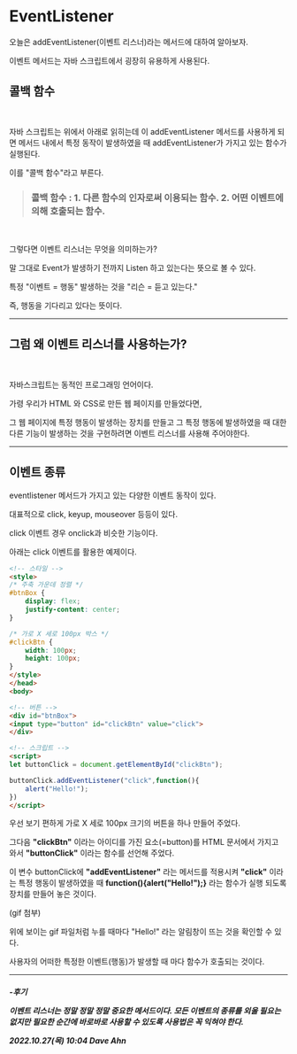 # EventListener

오늘은 addEventListener(이벤트 리스너)라는 메서드에 대하여 알아보자.

이벤트 메서드는 자바 스크립트에서 굉장히 유용하게 사용된다.

## 콜백 함수

<br>

자바 스크립트는 위에서 아래로 읽히는데 이 addEventListener 메서드를 사용하게 되면 메서드 내에서 특정 동작이 발생하였을 때 addEventListener가 가지고 있는 함수가 실행된다.

이를 "콜백 함수"라고 부른다.


> ### 콜백 함수 : 1. 다른 함수의 인자로써 이용되는 함수. 2. 어떤 이벤트에 의해 호출되는 함수.

<br>

그렇다면 이벤트 리스너는 무엇을 의미하는가?

말 그대로 Event가 발생하기 전까지 Listen 하고 있는다는 뜻으로 볼 수 있다.

특정 "이벤트 = 행동" 발생하는 것을 "리슨 = 듣고 있는다."

즉, 행동을 기다리고 있다는 뜻이다.

***

## 그럼 왜 이벤트 리스너를 사용하는가?

<br>

자바스크립트는 동적인 프로그래밍 언어이다.

가령 우리가 HTML 와 CSS로 만든 웹 페이지를 만들었다면,

그 웹 페이지에 특정 행동이 발생하는 장치를 만들고 그 특정 행동에 발생하였을 때 대한 다른 기능이 발생하는 것을 구현하려면 이벤트 리스너를 사용해 주어야한다.

***

## 이벤트 종류

eventlistener 메서드가 가지고 있는 다양한 이벤트 동작이 있다.

대표적으로 click, keyup, mouseover 등등이 있다.

click 이벤트 경우 onclick과 비슷한 기능이다.

아래는 click 이벤트를 활용한 예제이다.

```html
<!-- 스타일 -->
<style>
/* 주축 가운데 정렬 */
#btnBox {
    display: flex;
    justify-content: center;
}

/* 가로 X 세로 100px 박스 */
#clickBtn {
    width: 100px;
    height: 100px;
}
</style>
</head>
<body>

<!-- 버튼 -->
<div id="btnBox">
<input type="button" id="clickBtn" value="click">
</div>

<!-- 스크립트 -->
<script>
let buttonClick = document.getElementById("clickBtn");

buttonClick.addEventListener("click",function(){
    alert("Hello!");
})
</script>
```

우선 보기 편하게 가로 X 세로 100px 크기의 버튼을 하나 만들어 주었다.

그다음 **"clickBtn"** 이라는 아이디를 가진 요소(=button)를 HTML 문서에서 가지고 와서 **"buttonClick"** 이라는 함수를 선언해 주었다.

이 변수 buttonClick에 **"addEventListener"** 라는 메서드를 적용시켜 **"click"** 이라는 특정 행동이 발생하였을 때 **function(){alert("Hello!");}** 라는 함수가 실행 되도록 장치를 만들어 놓은 것이다.

(gif 첨부)

위에 보이는 gif 파일처럼 누를 때마다 "Hello!" 라는 알림창이 뜨는 것을 확인할 수 있다.

사용자의 어떠한 특정한 이벤트(행동)가 발생할 때 마다 함수가 호출되는 것이다.

***

<h5>

-후기

이벤트 리스너는 정말 정말 정말 중요한 메서드이다.
모든 이벤트의 종류를 외울 필요는 없지만 필요한 순간에 바로바로 사용할 수 있도록 사용법은 꼭 익혀야 한다.

2022.10.27(목) 10:04 Dave Ahn
</h5>